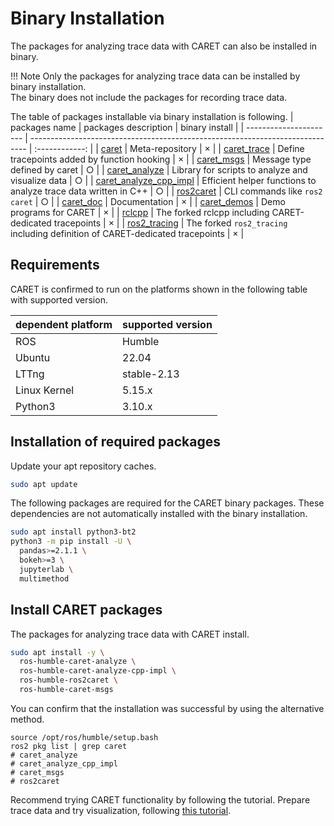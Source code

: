 # Binary Installation

The packages for analyzing trace data with CARET can also be installed in binary.

<prettier-ignore-start>
!!! Note
    Only the packages for analyzing trace data can be installed by binary installation.<br>
    The binary does not include the packages for recording trace data.
<prettier-ignore-end>

The table of packages installable via binary installation is following.
| packages name          | packages description                                                          | binary install |
| ---------------------- | ----------------------------------------------------------------------------- | :------------: |
| [caret](https://github.com/tier4/caret)                  | Meta-repository                                                               |       ×        |
| [caret_trace](https://github.com/tier4/caret_trace/tree/main/CARET_trace)            | Define tracepoints added by function hooking                                  |       ×        |
| [caret_msgs](https://github.com/tier4/caret_trace/tree/main/caret_msgs)             | Message type defined by caret                                                 |       ○        |
| [caret_analyze](https://github.com/tier4/caret_analyze)          | Library for scripts to analyze and visualize data                             |       ○        |
| [caret_analyze_cpp_impl](https://github.com/tier4/caret_analyze_cpp_impl.git) | Efficient helper functions to analyze trace data written in C++               |       ○        |
| [ros2caret](https://github.com/tier4/ros2caret.git)              | CLI commands like `ros2 caret`                                                |       ○        |
| [caret_doc](https://github.com/tier4/caret_doc)              | Documentation                                                                 |       ×        |
| [caret_demos](https://github.com/tier4/caret_demos)            | Demo programs for CARET                                                       |       ×        |
| [rclcpp](https://github.com/tier4/rclcpp/tree/v0.3.0)                 | The forked rclcpp including CARET-dedicated tracepoints                       |       ×        |
| [ros2_tracing](https://github.com/tier4/ros2_tracing/tree/v0.3.0)           | The forked `ros2_tracing` including definition of CARET-dedicated tracepoints |       ×        |


## Requirements

CARET is confirmed to run on the platforms shown in the following table with supported version.

| dependent platform | supported version |
| ------------------ | ----------------- |
| ROS                | Humble            |
| Ubuntu             | 22.04             |
| LTTng              | stable-2.13       |
| Linux Kernel       | 5.15.x            |
| Python3            | 3.10.x            |

## Installation of required packages

Update your apt repository caches.

```bash
sudo apt update
```

The following packages are required for the CARET binary packages. These dependencies are not automatically installed with the binary installation.

```bash
sudo apt install python3-bt2
python3 -m pip install -U \
  pandas>=2.1.1 \
  bokeh>=3 \
  jupyterlab \
  multimethod
```

## Install CARET packages

The packages for analyzing trace data with CARET install.

```bash
sudo apt install -y \
  ros-humble-caret-analyze \
  ros-humble-caret-analyze-cpp-impl \
  ros-humble-ros2caret \
  ros-humble-caret-msgs
```

You can confirm that the installation was successful by using the alternative method.
```
source /opt/ros/humble/setup.bash
ros2 pkg list | grep caret
# caret_analyze
# caret_analyze_cpp_impl
# caret_msgs
# ros2caret
```


Recommend trying CARET functionality by following the tutorial.
Prepare trace data and try visualization, following [this tutorial](https://tier4.github.io/caret_doc/main/tutorials/visualization/).




